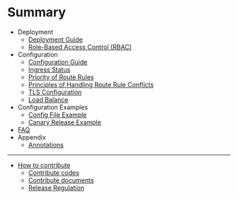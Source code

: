 # Summary

[comment]: <> "For user"
* Deployment
    * [Deployment Guide](deployment.md)
    * [Role-Based Access Control (RBAC)](rbac.md)
* Configuration
    * [Configuration Guide](ingress/basic.md)
    * [Ingress Status](ingress/validate-state.md)
    * [Priority of Route Rules](ingress/priority.md)
    * [Principles of Handling Route Rule Conflicts](ingress/conflict.md)
    * [TLS  Configuration](ingress/tls.md)
    * [Load Balance](ingress/load-balance.md)
* Configuration Examples
    * [Config File Example](example/example.md)
    * [Canary Release Example](example/canary-release.md)
* [FAQ](FAQ/FAQ.md)
* Appendix
  * [Annotations](appendix/annotations.md)

---

[comment]: <> "For developer"
* [How to contribute](contribute/how-to-contribute.md)
    * [Contribute codes](contribute/contribute-codes.md)
    * [Contribute documents](contribute/contribute-documents.md)
    * [Release Regulation](https://www.bfe-networks.net/en_us/development/release_regulation/)

